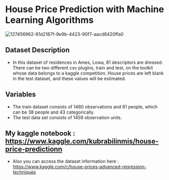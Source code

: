 # House Price Prediction with Machine Learning Algorithms

![127456962-81d2187f-9e9b-4423-90f7-aacd8420ffa0](https://user-images.githubusercontent.com/81189969/149675274-e6ee9312-11f3-417c-a2d6-459b6fd77bb4.png)

## Dataset Description
* In this dataset of residences in Ames, Lowa, 81 descriptors are dressed.
There can be two different csv plugins, train and test, on the toolkit whose data belongs to a kaggle competition.
House prices are left blank in the test dataset, and these values will be estimated.

## Variables 
* The train dataset consists of 1460 observations and 81 people, which can be 38 people and 43 categorically.
* The test data set consists of 1459 observation units.


##  My kaggle notebook  : https://www.kaggle.com/kubrabilinmis/house-price-predictionn
* Also you can access the dataset information here :  https://www.kaggle.com/c/house-prices-advanced-regression-techniques
